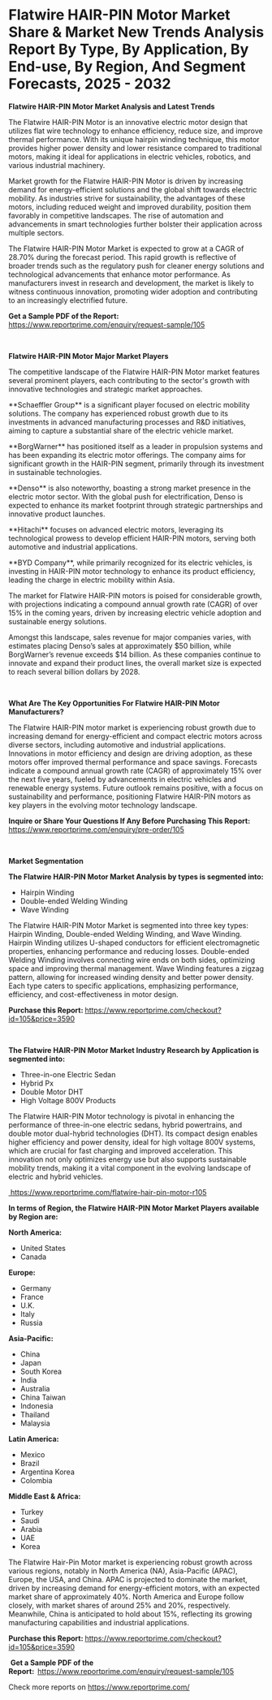 <p><h1>Flatwire HAIR-PIN Motor Market Share & Market New Trends Analysis Report By Type, By Application, By End-use, By Region, And Segment Forecasts, 2025 - 2032</h1></p><p><strong>Flatwire HAIR-PIN Motor Market Analysis and Latest Trends</strong></p>
<p><p>The Flatwire HAIR-PIN Motor is an innovative electric motor design that utilizes flat wire technology to enhance efficiency, reduce size, and improve thermal performance. With its unique hairpin winding technique, this motor provides higher power density and lower resistance compared to traditional motors, making it ideal for applications in electric vehicles, robotics, and various industrial machinery.</p><p>Market growth for the Flatwire HAIR-PIN Motor is driven by increasing demand for energy-efficient solutions and the global shift towards electric mobility. As industries strive for sustainability, the advantages of these motors, including reduced weight and improved durability, position them favorably in competitive landscapes. The rise of automation and advancements in smart technologies further bolster their application across multiple sectors.</p><p>The Flatwire HAIR-PIN Motor Market is expected to grow at a CAGR of 28.70% during the forecast period. This rapid growth is reflective of broader trends such as the regulatory push for cleaner energy solutions and technological advancements that enhance motor performance. As manufacturers invest in research and development, the market is likely to witness continuous innovation, promoting wider adoption and contributing to an increasingly electrified future.</p></p>
<p><strong>Get a Sample PDF of the Report:&nbsp;</strong> <a href="https://www.reportprime.com/enquiry/request-sample/105?utm_campaign=2470&utm_medium=2&utm_source=Github&utm_content=ia&utm_term=17032025&utm_id=flatwire-hair-pin-motor">https://www.reportprime.com/enquiry/request-sample/105</a></p>
<p>&nbsp;</p>
<p><strong>Flatwire HAIR-PIN Motor Major Market Players</strong></p>
<p><p>The competitive landscape of the Flatwire HAIR-PIN Motor market features several prominent players, each contributing to the sector's growth with innovative technologies and strategic market approaches.</p><p>**Schaeffler Group** is a significant player focused on electric mobility solutions. The company has experienced robust growth due to its investments in advanced manufacturing processes and R&D initiatives, aiming to capture a substantial share of the electric vehicle market.</p><p>**BorgWarner** has positioned itself as a leader in propulsion systems and has been expanding its electric motor offerings. The company aims for significant growth in the HAIR-PIN segment, primarily through its investment in sustainable technologies. </p><p>**Denso** is also noteworthy, boasting a strong market presence in the electric motor sector. With the global push for electrification, Denso is expected to enhance its market footprint through strategic partnerships and innovative product launches.</p><p>**Hitachi** focuses on advanced electric motors, leveraging its technological prowess to develop efficient HAIR-PIN motors, serving both automotive and industrial applications. </p><p>**BYD Company**, while primarily recognized for its electric vehicles, is investing in HAIR-PIN motor technology to enhance its product efficiency, leading the charge in electric mobility within Asia.</p><p>The market for Flatwire HAIR-PIN motors is poised for considerable growth, with projections indicating a compound annual growth rate (CAGR) of over 15% in the coming years, driven by increasing electric vehicle adoption and sustainable energy solutions.</p><p>Amongst this landscape, sales revenue for major companies varies, with estimates placing Denso’s sales at approximately $50 billion, while BorgWarner’s revenue exceeds $14 billion. As these companies continue to innovate and expand their product lines, the overall market size is expected to reach several billion dollars by 2028.</p></p>
<p>&nbsp;</p>
<p><strong>What Are The Key Opportunities For Flatwire HAIR-PIN Motor Manufacturers?</strong></p>
<p><p>The Flatwire HAIR-PIN motor market is experiencing robust growth due to increasing demand for energy-efficient and compact electric motors across diverse sectors, including automotive and industrial applications. Innovations in motor efficiency and design are driving adoption, as these motors offer improved thermal performance and space savings. Forecasts indicate a compound annual growth rate (CAGR) of approximately 15% over the next five years, fueled by advancements in electric vehicles and renewable energy systems. Future outlook remains positive, with a focus on sustainability and performance, positioning Flatwire HAIR-PIN motors as key players in the evolving motor technology landscape.</p></p>
<p><strong>Inquire or Share Your Questions If Any Before Purchasing This Report:</strong> <a href="https://www.reportprime.com/enquiry/pre-order/105?utm_campaign=2470&utm_medium=2&utm_source=Github&utm_content=ia&utm_term=17032025&utm_id=flatwire-hair-pin-motor">https://www.reportprime.com/enquiry/pre-order/105</a></p>
<p>&nbsp;</p>
<p><strong>Market Segmentation</strong></p>
<p><strong>The Flatwire HAIR-PIN Motor Market Analysis by types is segmented into:</strong></p>
<p><ul><li>Hairpin Winding</li><li>Double-ended Welding Winding</li><li>Wave Winding</li></ul></p>
<p><p>The Flatwire HAIR-PIN Motor Market is segmented into three key types: Hairpin Winding, Double-ended Welding Winding, and Wave Winding. Hairpin Winding utilizes U-shaped conductors for efficient electromagnetic properties, enhancing performance and reducing losses. Double-ended Welding Winding involves connecting wire ends on both sides, optimizing space and improving thermal management. Wave Winding features a zigzag pattern, allowing for increased winding density and better power density. Each type caters to specific applications, emphasizing performance, efficiency, and cost-effectiveness in motor design.</p></p>
<p><strong>Purchase this Report:&nbsp;</strong><a href="https://www.reportprime.com/checkout?id=105&price=3590&utm_campaign=2470&utm_medium=2&utm_source=Github&utm_content=ia&utm_term=17032025&utm_id=flatwire-hair-pin-motor">https://www.reportprime.com/checkout?id=105&price=3590</a></p>
<p>&nbsp;</p>
<p><strong>The Flatwire HAIR-PIN Motor Market Industry Research by Application is segmented into:</strong></p>
<p><ul><li>Three-in-one Electric Sedan</li><li>Hybrid Px</li><li>Double Motor DHT</li><li>High Voltage 800V Products</li></ul></p>
<p><p>The Flatwire HAIR-PIN Motor technology is pivotal in enhancing the performance of three-in-one electric sedans, hybrid powertrains, and double motor dual-hybrid technologies (DHT). Its compact design enables higher efficiency and power density, ideal for high voltage 800V systems, which are crucial for fast charging and improved acceleration. This innovation not only optimizes energy use but also supports sustainable mobility trends, making it a vital component in the evolving landscape of electric and hybrid vehicles.</p></p>
<p><a href="https://www.reportprime.com/flatwire-hair-pin-motor-r105?utm_campaign=2470&utm_medium=2&utm_source=Github&utm_content=ia&utm_term=17032025&utm_id=flatwire-hair-pin-motor">&nbsp;https://www.reportprime.com/flatwire-hair-pin-motor-r105</a></p>
<p><strong>In terms of Region, the Flatwire HAIR-PIN Motor Market Players available by Region are:</strong></p>
<p>
    <p> <strong> North America: </strong>
        <ul>
            <li>United States</li>
            <li>Canada</li>
        </ul>
        </p> 
    <p> <strong> Europe: </strong>
        <ul>
            <li>Germany</li>
            <li>France</li>
            <li>U.K.</li>
            <li>Italy</li>
            <li>Russia</li>
        </ul>
        </p> 
    <p> <strong> Asia-Pacific: </strong>
        <ul>
            <li>China</li>
            <li>Japan</li>
            <li>South Korea</li>
            <li>India</li>
            <li>Australia</li>
            <li>China Taiwan</li>
            <li>Indonesia</li>
            <li>Thailand</li>
            <li>Malaysia</li>
        </ul>
        </p> 
    <p> <strong> Latin America: </strong>
        <ul>
            <li>Mexico</li>
            <li>Brazil</li>
            <li>Argentina Korea</li>
            <li>Colombia</li>
        </ul>
        </p> 
    <p> <strong> Middle East & Africa: </strong>
        <ul>
            <li>Turkey</li>
            <li>Saudi</li>
            <li>Arabia</li>
            <li>UAE</li>
            <li>Korea</li>
        </ul>
    </p>
    </p>
<p><p>The Flatwire Hair-Pin Motor market is experiencing robust growth across various regions, notably in North America (NA), Asia-Pacific (APAC), Europe, the USA, and China. APAC is projected to dominate the market, driven by increasing demand for energy-efficient motors, with an expected market share of approximately 40%. North America and Europe follow closely, with market shares of around 25% and 20%, respectively. Meanwhile, China is anticipated to hold about 15%, reflecting its growing manufacturing capabilities and industrial applications.</p></p>
<p><strong>Purchase this Report: </strong><a href="https://www.reportprime.com/checkout?id=105&price=3590&utm_campaign=2470&utm_medium=2&utm_source=Github&utm_content=ia&utm_term=17032025&utm_id=flatwire-hair-pin-motor">https://www.reportprime.com/checkout?id=105&price=3590</a></p>
<p>&nbsp;<strong>Get a Sample PDF of the Report:&nbsp;&nbsp;</strong><a href="https://www.reportprime.com/enquiry/request-sample/105?utm_campaign=2470&utm_medium=2&utm_source=Github&utm_content=ia&utm_term=17032025&utm_id=flatwire-hair-pin-motor">https://www.reportprime.com/enquiry/request-sample/105</a></p>
<p><strong></strong></p>
<p>Check more reports on <a href="https://www.reportprime.com/?utm_campaign=2470&utm_medium=2&utm_source=Github&utm_content=ia&utm_term=17032025&utm_id=flatwire-hair-pin-motor">https://www.reportprime.com/</a></p>